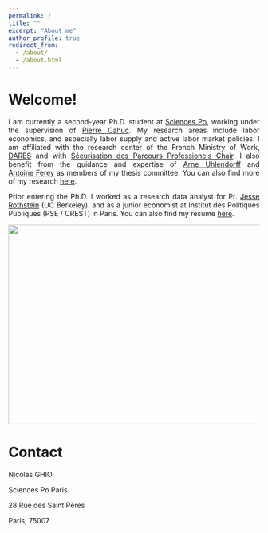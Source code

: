 ```yaml
---
permalink: /
title: ""
excerpt: "About me"
author_profile: true
redirect_from: 
  - /about/
  - /about.html
---
```


Welcome! 
======

<style>body {text-align: justify}</style>
I am currently a second-year Ph.D. student at [Sciences Po](https://www.sciencespo.fr/department-economics/en/researcher/nicolas-ghio.html), working under the supervision of [Pierre Cahuc](https://sites.google.com/site/pierrecahuc/). My research areas include labor economics, and especially labor supply and active labor market policies. I am affiliated with the research center of the French Ministry of Work, [DARES](https://dares.travail-emploi.gouv.fr) and with [Sécurisation des Parcours Professionels Chair]([http://eml.berkeley.edu/~jrothst/](https://www.chaire-securisation.fr)). I also benefit from the guidance and expertise of [Arne Uhlendorff](https://sites.google.com/site/arneuhlendorff/home) and [Antoine Ferey](https://sites.google.com/site/fereyantoine) as members of my thesis committee. You can also find more of my research  [here](https://nicolasghio.github.io/research/). 

Prior entering the Ph.D. I worked as a research data analyst for Pr. [Jesse Rothstein](http://eml.berkeley.edu/~jrothst/) (UC Berkeley). and as a junior economist at Institut des Politiques Publiques (PSE / CREST) in Paris. You can also find my resume [here](https://nicolasghio.github.io/cv/). 

<img src="https://nicolasghio.github.io/images/profile2.jpg" width="700" height="400">

Contact
======
Nicolas GHIO

Sciences Po Paris 

28 Rue des Saint Pères

Paris, 75007
